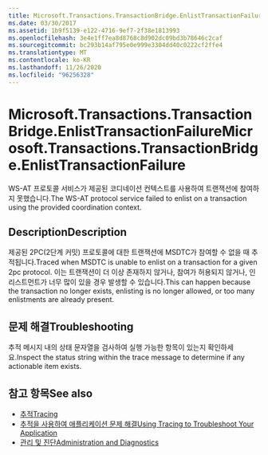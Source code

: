 ```yaml
---
title: Microsoft.Transactions.TransactionBridge.EnlistTransactionFailure
ms.date: 03/30/2017
ms.assetid: 1b9f5139-e122-4716-9ef7-2f38e1813993
ms.openlocfilehash: 3e4e1ff7ea8d8768c8d902dc09bd3b78646c2caf
ms.sourcegitcommit: bc293b14af795e0e999e3304dd40c0222cf2ffe4
ms.translationtype: MT
ms.contentlocale: ko-KR
ms.lasthandoff: 11/26/2020
ms.locfileid: "96256328"
---
```

# <a name="microsofttransactionstransactionbridgeenlisttransactionfailure"></a><span data-ttu-id="7f2d0-102">Microsoft.Transactions.TransactionBridge.EnlistTransactionFailure</span><span class="sxs-lookup"><span data-stu-id="7f2d0-102">Microsoft.Transactions.TransactionBridge.EnlistTransactionFailure</span></span>

<span data-ttu-id="7f2d0-103">WS-AT 프로토콜 서비스가 제공된 코디네이션 컨텍스트를 사용하여 트랜잭션에 참여하지 못했습니다.</span><span class="sxs-lookup"><span data-stu-id="7f2d0-103">The WS-AT protocol service failed to enlist on a transaction using the provided coordination context.</span></span>  
  
## <a name="description"></a><span data-ttu-id="7f2d0-104">Description</span><span class="sxs-lookup"><span data-stu-id="7f2d0-104">Description</span></span>  

 <span data-ttu-id="7f2d0-105">제공된 2PC(2단계 커밋) 프로토콜에 대한 트랜잭션에 MSDTC가 참여할 수 없을 때 추적됩니다.</span><span class="sxs-lookup"><span data-stu-id="7f2d0-105">Traced when MSDTC is unable to enlist on a transaction for a given 2pc protocol.</span></span>  <span data-ttu-id="7f2d0-106">이는 트랜잭션이 더 이상 존재하지 않거나, 참여가 허용되지 않거나, 인리스트먼트가 너무 많이 있을 경우 발생할 수 있습니다.</span><span class="sxs-lookup"><span data-stu-id="7f2d0-106">This can happen because the transaction no longer exists, enlisting is no longer allowed, or too many enlistments are already present.</span></span>  
  
## <a name="troubleshooting"></a><span data-ttu-id="7f2d0-107">문제 해결</span><span class="sxs-lookup"><span data-stu-id="7f2d0-107">Troubleshooting</span></span>  

 <span data-ttu-id="7f2d0-108">추적 메시지 내의 상태 문자열을 검사하여 실행 가능한 항목이 있는지 확인하세요.</span><span class="sxs-lookup"><span data-stu-id="7f2d0-108">Inspect the status string within the trace message to determine if any actionable item exists.</span></span>  
  
## <a name="see-also"></a><span data-ttu-id="7f2d0-109">참고 항목</span><span class="sxs-lookup"><span data-stu-id="7f2d0-109">See also</span></span>

- [<span data-ttu-id="7f2d0-110">추적</span><span class="sxs-lookup"><span data-stu-id="7f2d0-110">Tracing</span></span>](index.md)
- [<span data-ttu-id="7f2d0-111">추적을 사용하여 애플리케이션 문제 해결</span><span class="sxs-lookup"><span data-stu-id="7f2d0-111">Using Tracing to Troubleshoot Your Application</span></span>](using-tracing-to-troubleshoot-your-application.md)
- [<span data-ttu-id="7f2d0-112">관리 및 진단</span><span class="sxs-lookup"><span data-stu-id="7f2d0-112">Administration and Diagnostics</span></span>](../index.md)
